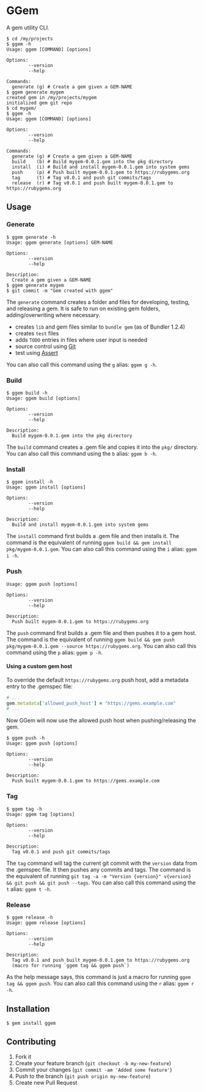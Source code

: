 # GGem

A gem utility CLI.

```
$ cd /my/projects
$ ggem -h
Usage: ggem [COMMAND] [options]

Options:
        --version
        --help

Commands:
  generate (g) # Create a gem given a GEM-NAME
$ ggem generate mygem
created gem in /my/projects/mygem
initialized gem git repo
$ cd mygem/
$ ggem -h
Usage: ggem [COMMAND] [options]

Options:
        --version
        --help

Commands:
  generate (g) # Create a gem given a GEM-NAME
  build    (b) # Build mygem-0.0.1.gem into the pkg directory
  install  (i) # Build and install mygem-0.0.1.gem into system gems
  push     (p) # Push built mygem-0.0.1.gem to https://rubygems.org
  tag      (t) # Tag v0.0.1 and push git commits/tags
  release  (r) # Tag v0.0.1 and push built mygem-0.0.1.gem to https://rubygems.org
```

## Usage

### Generate

```
$ ggem generate -h
Usage: ggem generate [options] GEM-NAME

Options:
        --version
        --help

Description:
  Create a gem given a GEM-NAME
$ ggem generate mygem
$ git commit -m "Gem created with ggem"
```

The `generate` command creates a folder and files for developing, testing, and releasing a gem.  It is safe to run on existing gem folders, adding/overwriting where necessary.

* creates `lib` and gem files similar to `bundle gem` (as of Bundler 1.2.4)
* creates `test` files
* adds `TODO` entries in files where user input is needed
* source control using [Git](https://git-scm.com/)
* test using [Assert](https://github.com/redding/assert)

You can also call this command using the `g` alias: `ggem g -h`.

### Build

```
$ ggem build -h
Usage: ggem build [options]

Options:
        --version
        --help

Description:
  Build mygem-0.0.1.gem into the pkg directory
```

The `build` command creates a .gem file and copies it into the `pkg/` directory.  You can also call this command using the `b` alias: `ggem b -h`.

### Install

```
$ ggem install -h
Usage: ggem install [options]

Options:
        --version
        --help

Description:
  Build and install mygem-0.0.1.gem into system gems
```

The `install` command first builds a .gem file and then installs it.  The command is the equivalent of running `ggem build && gem install pkg/mygem-0.0.1.gem`.  You can also call this command using the `i` alias: `ggem i -h`.

### Push

```
Usage: ggem push [options]

Options:
        --version
        --help

Description:
  Push built mygem-0.0.1.gem to https://rubygems.org
```

The `push` command first builds a .gem file and then pushes it to a gem host.  The command is the equivalent of running `ggem build && gem push pkg/mygem-0.0.1.gem --source https://rubygems.org`.  You can also call this command using the `p` alias: `ggem p -h`.

#### Using a custom gem host

To override the default `https://rubygems.org` push host, add a metadata entry to the .gemspec file:

```ruby
# ...
gem.metadata['allowed_push_host'] = "https://gems.example.com"
# ...
```

Now GGem will now use the allowed push host when pushing/releasing the gem.

```
$ ggem push -h
Usage: ggem push [options]

Options:
        --version
        --help

Description:
  Push built mygem-0.0.1.gem to https://gems.example.com
```

### Tag

```
$ ggem tag -h
Usage: ggem tag [options]

Options:
        --version
        --help

Description:
  Tag v0.0.1 and push git commits/tags
```

The `tag` command will tag the current git commit with the `version` data from the .gemspec file.  It then pushes any commits and tags.  The command is the equivalent of running `git tag -a -m "Version {version}" v{version} && git push && git push --tags`.  You can also call this command using the `t` alias: `ggem t -h`.

### Release

```
$ ggem release -h
Usage: ggem release [options]

Options:
        --version
        --help

Description:
  Tag v0.0.1 and push built mygem-0.0.1.gem to https://rubygems.org
  (macro for running `ggem tag && ggem push`)
```

As the help message says, this command is just a macro for running `ggem tag && ggem push`.  You can also call this command using the `r` alias: `ggem r -h`.

## Installation

```
$ gem install ggem
```

## Contributing

1. Fork it
2. Create your feature branch (`git checkout -b my-new-feature`)
3. Commit your changes (`git commit -am 'Added some feature'`)
4. Push to the branch (`git push origin my-new-feature`)
5. Create new Pull Request

